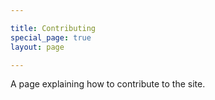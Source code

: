```yaml
---

title: Contributing
special_page: true
layout: page

---
```


A page explaining how to contribute to the site.
